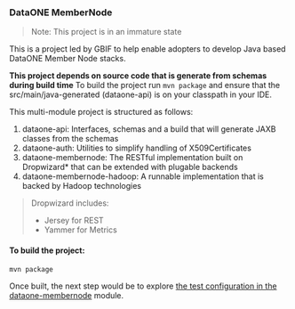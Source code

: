 ### DataONE MemberNode 

> Note: This project is in an immature state

This is a project led by GBIF to help enable adopters to develop Java based DataONE Member Node stacks.

**This project depends on source code that is generate from schemas during build time**
To build the project run ```mvn package``` and ensure that the src/main/java-generated (dataone-api) is on your classpath in your IDE.


This multi-module project is structured as follows:
  1. dataone-api: Interfaces, schemas and a build that will generate JAXB classes from the schemas
  2. dataone-auth: Utilities to simplify handling of X509Certificates 
  3. dataone-membernode: The RESTful implementation built on Dropwizard* that can be extended with plugable backends
  4. dataone-membernode-hadoop: A runnable implementation that is backed by Hadoop technologies

    
>Dropwizard includes:
> - Jersey for REST
> - Yammer for Metrics
 
#### To build the project:

```
mvn package 
```

Once built, the next step would be to explore [the test configuration in the dataone-membernode](dataone-membernode/README.md) module.

